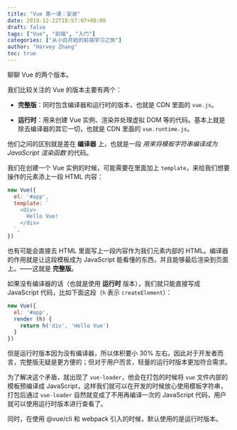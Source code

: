```yaml
---
title: "Vue 第一课：安装"
date: 2019-12-22T18:57:07+08:00
draft: false
tags: ["Vue", "前端", "入门"]
categories: ["从小白开始的前端学习之旅"]
author: "Harvey Zhang"
toc: true
---
```


聊聊 Vue 的两个版本。

<!--more-->

我们比较关注的 Vue 的版本主要有两个：

- **完整版**：同时包含编译器和运行时的版本，也就是 CDN 里面的 `vue.js`。

- **运行时**：用来创建 Vue 实例、渲染并处理虚拟 DOM 等的代码。基本上就是除去编译器的其它一切，也就是 CDN 里面的 `vue.runtime.js`。

他们之间的区别就是差在 **编译器** 上，也就是一段 *用来将模板字符串编译成为 JavaScript 渲染函数* 的代码。

我们在创建一个 Vue 实例的时候，可能需要在里面加上 `template`，来给我们想要操作的元素添上一段 HTML 内容：

```js
new Vue({
  el: '#app',
  template: `
    <div>
      Hello Vue!
    </div>
  `,
})
```

也有可能会直接去 HTML 里面写上一段内容作为我们元素内部的 HTML。编译器的作用就是让这段模板成为 JavaScript 能看懂的东西，并且能够最后渲染到页面上。——这就是 **完整版**。

如果没有编译器的话（也就是使用 **运行时** 版本），我们就只能直接写成 JavaScript 代码，比如下面这段（`h` 表示 `createElement`）： 


```js
new Vue({
  el: '#app',
  render (h) {
    return h('div', 'Hello Vue')
  }
})
```

但是运行时版本因为没有编译器，所以体积要小 30% 左右。因此对于开发者而言，完整版无疑是更方便的；但对于用户而言，轻量的运行时版本更加符合需求。

为了解决这个矛盾，就出现了 `vue-loader`，他会在打包的时候将 `vue` 文件内部的模板预编译成 JavaScript，这样我们就可以在开发的时候放心使用模板字符串，打包后通过 `vue-loader` 自然就变成了不用再编译一次的 JavaScript 代码，用户就可以使用运行时版本进行查看了。

同时，在使用 @vue/cli 和 webpack 引入的时候，默认使用的是运行时版本。 
